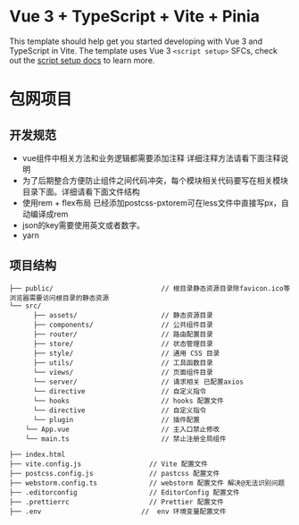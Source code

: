 # Vue 3 + TypeScript + Vite + Pinia

This template should help get you started developing with Vue 3 and TypeScript in Vite. The template uses Vue 3 `<script setup>` SFCs, check out the [script setup docs](https://v3.vuejs.org/api/sfc-script-setup.html#sfc-script-setup) to learn more.
# 包网项目

## 开发规范
- vue组件中相关方法和业务逻辑都需要添加注释 详细注释方法请看下面注释说明
- 为了后期整合方便防止组件之间代码冲突，每个模块相关代码要写在相关模块目录下面。详细请看下面文件结构
- 使用rem + flex布局 已经添加postcss-pxtorem可在less文件中直接写px，自动编译成rem
- json的key需要使用英文或者数字。
- yarn
## 项目结构
```shell
├── public/                           // 根目录静态资源目录除favicon.ico等浏览器需要访问根目录的静态资源
└── src/
      ├── assets/                     // 静态资源目录
      ├── components/                 // 公共组件目录
      ├── router/                     // 路由配置目录
      ├── store/                      // 状态管理目录
      ├── style/                      // 通用 CSS 目录
      ├── utils/                      // 工具函数目录
      └── views/                      // 页面组件目录
      └── server/                     // 请求相关 已配置axios
      └── directive                   // 自定义指令
      └── hooks                       // hooks 配置文件
      └── directive                   // 自定义指令
      └── plugin                      // 插件配置
    └── App.vue                       // 主入口禁止修改
    └── main.ts                       // 禁止注册全局组件
  
├── index.html
├── vite.config.js                 // Vite 配置文件
├── postcss.config.js              // pastcss 配置文件
├── webstorm.config.ts             // webstorm 配置文件 解决@无法识别问题
├── .editorconfig                  // EditorConfig 配置文件
├── .prettierrc                    // Prettier 配置文件
├── .env                         //  env 环境变量配置文件
```
